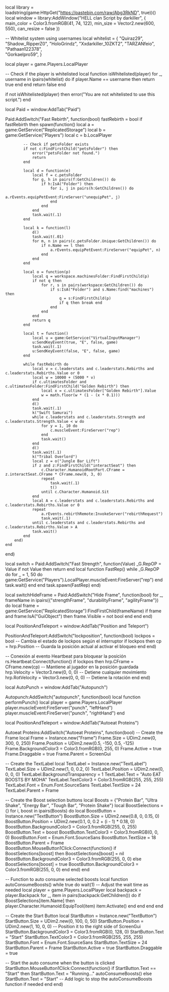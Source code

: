 local library = loadstring(game:HttpGet("https://pastebin.com/raw/Abg3RkND", true))()
local window = library:AddWindow("HELL clan Script by darkiller", { main_color = Color3.fromRGB(41, 74, 122), min_size = Vector2.new(600, 550), can_resize = false })

-- Whitelist system using usernames
local whitelist = {
    "Quiraz29", 
    "Shadow_RipperZ0",
    "HoloGrindz",
    "Xxdarkiller_10ZKT2",
    "TARZANfeio",
    "Pathaan122378",    
    "Gorkaelpro59",
}

local player = game.Players.LocalPlayer

-- Check if the player is whitelisted
local function isWhitelisted(player)
    for _, username in ipairs(whitelist) do
        if player.Name == username then
            return true
        end
    end
    return false
end

if not isWhitelisted(player) then
    error("You are not whitelisted to use this script.")
end

local Paid = window:AddTab("Paid")

Paid:AddSwitch("Fast Rebirth", function(bool)
    fastRebirth = bool
    if fastRebirth then
        spawn(function()
            local a = game:GetService("ReplicatedStorage")
            local b = game:GetService("Players")
            local c = b.LocalPlayer
            
            -- Check if petsFolder exists
            if not c:FindFirstChild("petsFolder") then
                error("petsFolder not found.")
                return
            end
            
            local d = function(e)
                local f = c.petsFolder
                for g, h in pairs(f:GetChildren()) do
                    if h:IsA("Folder") then
                        for i, j in pairs(h:GetChildren()) do
                            a.rEvents.equipPetEvent:FireServer("unequipPet", j)
                        end
                    end
                end
                task.wait(.1)
            end
            
            local k = function(l)
                d()
                task.wait(.01)
                for m, n in pairs(c.petsFolder.Unique:GetChildren()) do
                    if n.Name == l then
                        a.rEvents.equipPetEvent:FireServer("equipPet", n)
                    end
                end
            end
            
            local o = function(p)
                local q = workspace.machinesFolder:FindFirstChild(p)
                if not q then
                    for r, s in pairs(workspace:GetChildren()) do
                        if s:IsA("Folder") and s.Name:find("machines") then
                            q = s:FindFirstChild(p)
                            if q then break end
                        end
                    end
                end
                return q
            end
            
            local t = function()
                local u = game:GetService("VirtualInputManager")
                u:SendKeyEvent(true, "E", false, game)
                task.wait(.1)
                u:SendKeyEvent(false, "E", false, game)
            end
            
            while fastRebirth do
                local v = c.leaderstats and c.leaderstats.Rebirths and c.leaderstats.Rebirths.Value or 0
                local w = 10000 + (5000 * v)
                if c.ultimatesFolder and c.ultimatesFolder:FindFirstChild("Golden Rebirth") then
                    local x = c.ultimatesFolder["Golden Rebirth"].Value
                    w = math.floor(w * (1 - (x * 0.1)))
                end
                d()
                task.wait(.1)
                k("Swift Samurai")
                while c.leaderstats and c.leaderstats.Strength and c.leaderstats.Strength.Value < w do
                    for y = 1, 10 do
                        c.muscleEvent:FireServer("rep")
                    end
                    task.wait()
                end
                d()
                task.wait(.1)
                k("Tribal Overlord")
                local z = o("Jungle Bar Lift")
                if z and z:FindFirstChild("interactSeat") then
                    c.Character.HumanoidRootPart.CFrame = z.interactSeat.CFrame * CFrame.new(0, 3, 0)
                    repeat
                        task.wait(.1)
                        t()
                    until c.Character.Humanoid.Sit
                end
                local A = c.leaderstats and c.leaderstats.Rebirths and c.leaderstats.Rebirths.Value or 0
                repeat
                    a.rEvents.rebirthRemote:InvokeServer("rebirthRequest")
                    task.wait(.1)
                until c.leaderstats and c.leaderstats.Rebirths and c.leaderstats.Rebirths.Value > A
                task.wait()
            end
        end)
    end
end)

local switch = Paid:AddSwitch("Fast Strength", function(Value)
    _G.RepOP = Value
    if not Value then return end
    local function FastRep()
        while _G.RepOP do
            for _ = 1, 50 do
                game:GetService("Players").LocalPlayer.muscleEvent:FireServer("rep")
            end
            task.wait()
        end
    end
    task.spawn(FastRep)
end)

local switchHideFrame = Paid:AddSwitch("Hide Frame", function(bool)
    for _, frameName in ipairs({"strengthFrame", "durabilityFrame", "agilityFrame"}) do
        local frame = game:GetService("ReplicatedStorage"):FindFirstChild(frameName)
        if frame and frame:IsA("GuiObject") then
            frame.Visible = not bool
        end
    end
end)

local PositionAndTeleport = window:AddTab("Position and Teleport")

PositionAndTeleport:AddSwitch("lockposition", function(bool)
    lockpos = bool  -- Cambia el estado de lockpos según el interruptor
    if lockpos then
        cp = hrp.Position  -- Guarda la posición actual al activar el bloqueo
    end
end)

-- Conexión al evento Heartbeat para bloquear la posición
rs.Heartbeat:Connect(function()
    if lockpos then
        hrp.CFrame = CFrame.new(cp)  -- Mantiene al jugador en la posición guardada
        hrp.Velocity = Vector3.new(0, 0, 0)  -- Detiene cualquier movimiento
        hrp.RotVelocity = Vector3.new(0, 0, 0)  -- Detiene la rotación
    end
end)

local AutoPunch = window:AddTab("Autopunch")

Autopunch:AddSwitch("autopunch", function(bool)
local function performPunch()
    local player = game.Players.LocalPlayer
    player.muscleEvent:FireServer("punch", "leftHand")
    player.muscleEvent:FireServer("punch", "rightHand")
end

local PositionAndTeleport = window:AddTab("Autoeat Proteins")

Autoeat Proteins:AddSwitch("Autoeat Proteins", function(bool)
-- Create the Frame
local Frame = Instance.new("Frame")
Frame.Size = UDim2.new(0, 300, 0, 250)
Frame.Position = UDim2.new(0.5, -150, 0.5, -125)
Frame.BackgroundColor3 = Color3.fromRGB(0, 255, 0)
Frame.Active = true
Frame.Draggable = true
Frame.Parent = ScreenGui

-- Create the TextLabel
local TextLabel = Instance.new("TextLabel")
TextLabel.Size = UDim2.new(1, 0, 0.2, 0)
TextLabel.Position = UDim2.new(0, 0, 0, 0)
TextLabel.BackgroundTransparency = 1
TextLabel.Text = "Auto EAT BOOSTS BY MOHA"
TextLabel.TextColor3 = Color3.fromRGB(255, 255, 255)
TextLabel.Font = Enum.Font.SourceSans
TextLabel.TextSize = 24
TextLabel.Parent = Frame

-- Create the Boost selection buttons
local Boosts = {"Protein Bar", "Ultra Shake", "Energy Bar", "Tough Bar", "Protein Shake"}
local BoostSelections = {}
for i, boost in ipairs(Boosts) do
    local BoostButton = Instance.new("TextButton")
    BoostButton.Size = UDim2.new(0.8, 0, 0.15, 0)
    BoostButton.Position = UDim2.new(0.1, 0, 0.2 + (i - 1) * 0.18, 0)
    BoostButton.BackgroundColor3 = Color3.fromRGB(255, 0, 255)
    BoostButton.Text = boost
    BoostButton.TextColor3 = Color3.fromRGB(0, 0, 0)
    BoostButton.Font = Enum.Font.SourceSans
    BoostButton.TextSize = 18
    BoostButton.Parent = Frame
    BoostButton.MouseButton1Click:Connect(function()
        if BoostSelections[boost] then
            BoostSelections[boost] = nil
            BoostButton.BackgroundColor3 = Color3.fromRGB(255, 0, 0)
        else
            BoostSelections[boost] = true
            BoostButton.BackgroundColor3 = Color3.fromRGB(255, 0, 0)
        end
    end)
end

-- Function to auto consume selected boosts
local function autoConsumeBoosts()
    while true do
        wait(1) -- Adjust the wait time as needed
        local player = game.Players.LocalPlayer
        local backpack = player.Backpack
        for _, item in pairs(backpack:GetChildren()) do
            if BoostSelections[item.Name] then
                player.Character.Humanoid:EquipTool(item)
                item:Activate()
            end
        end
    end
end

-- Create the Start Button
local StartButton = Instance.new("TextButton")
StartButton.Size = UDim2.new(0, 100, 0, 50)
StartButton.Position = UDim2.new(1, 10, 0, 0) -- Position it to the right side of ScreenGui
StartButton.BackgroundColor3 = Color3.fromRGB(0, 128, 0)
StartButton.Text = "Start"
StartButton.TextColor3 = Color3.fromRGB(255, 255, 255)
StartButton.Font = Enum.Font.SourceSans
StartButton.TextSize = 24
StartButton.Parent = Frame
StartButton.Active = true
StartButton.Draggable = true

-- Start the auto consume when the button is clicked
StartButton.MouseButton1Click:Connect(function()
    if StartButton.Text == "Start" then
        StartButton.Text = "Running..."
        autoConsumeBoosts()
    else
        StartButton.Text = "Start"
        -- Add logic to stop the autoConsumeBoosts function if needed
    end
end)
